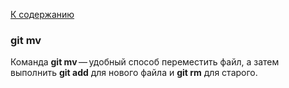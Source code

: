 [К содержанию](./readme.md)

### git mv

Команда __git mv__ — удобный способ переместить файл, а затем выполнить __git add__ для нового файла и __git rm__ для старого.